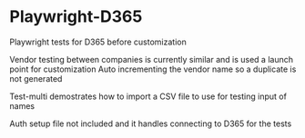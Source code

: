 # Playwright-D365
Playwright tests for D365 before customization

Vendor testing between companies is currently similar and is used a launch point for customization
Auto incrementing the vendor name so a duplicate is not generated

Test-multi demostrates how to import a CSV file to use for testing input of names

Auth setup file not included and it handles connecting to D365 for the tests

